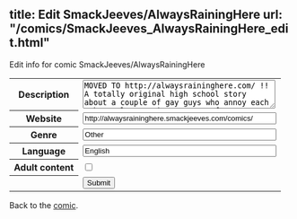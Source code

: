 title: Edit SmackJeeves/AlwaysRainingHere
url: "/comics/SmackJeeves_AlwaysRainingHere_edit.html"
---
Edit info for comic SmackJeeves/AlwaysRainingHere

<form name="comic" action="http://gaepostmail.appspot.com/comic/" method="post">
<table class="comicinfo">
<tr>
<th>Description</th><td><textarea name="description" cols="40" rows="3">MOVED TO http://alwaysraininghere.com/ !! A totally original high school story about a couple of gay guys who annoy each other. Also massive amounts of UST. Updates every Thursday.</textarea></td>
</tr>
<tr>
<th>Website</th><td><input type="text" name="url" value="http://alwaysraininghere.smackjeeves.com/comics/" size="40"/></td>
</tr>
<tr>
<th>Genre</th><td><input type="text" name="genre" value="Other" size="40"/></td>
</tr>
<tr>
<th>Language</th><td><input type="text" name="language" value="English" size="40"/></td>
</tr>
<tr>
<th>Adult content</th><td><input type="checkbox" name="adult" value="adult" /></td>
</tr>
<tr>
<th></th><td>
<input type="hidden" name="comic" value="SmackJeeves_AlwaysRainingHere" />
<input type="submit" name="submit" value="Submit" />
</td>
</tr>
</table>
</form>

Back to the [comic](SmackJeeves_AlwaysRainingHere.html).
